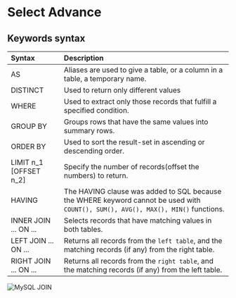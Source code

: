 # Select Advance

## Keywords syntax

| Syntax                 | Description                                                                                                                       |
|:-----------------------|:----------------------------------------------------------------------------------------------------------------------------------|
| AS                     | Aliases are used to give a table, or a column in a table, a temporary name.                                                       |
| DISTINCT               | Used to return only different values                                                                                              |
| WHERE                  | Used to extract only those records that fulfill a specified condition.                                                            |
| GROUP BY               | Groups rows that have the same values into summary rows.                                                                          |
| ORDER BY               | Used to sort the result-set in ascending or descending order.                                                                     |
| LIMIT n_1 [OFFSET n_2] | Specify the number of records(offset the numbers) to return.                                                                      |
| HAVING                 | The HAVING clause was added to SQL because the WHERE keyword cannot be used with `COUNT(), SUM(), AVG(), MAX(), MIN()` functions. |
| INNER JOIN ... ON ...  | Selects records that have matching values in both tables.                                                                         |
| LEFT JOIN ... ON ...   | Returns all records from the `left table`, and the matching records (if any) from the right table.                                |
| RIGHT JOIN ... ON ...  | Returns all records from the `right table`, and the matching records (if any) from the left table.                                |



![MySQL JOIN](https://gitee.com/bonismo/notebook-img/raw/master/img/MySQL/mysql_join.png)